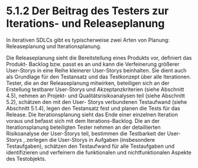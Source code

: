 # 5.1.2 Der Beitrag des Testers zur Iterations- und Releaseplanung

In iterativen SDLCs gibt es typischerweise zwei Arten von Planung: Releaseplanung und
Iterationsplanung. 

Die Releaseplanung sieht die Bereitstellung eines Produkts vor, definiert das Produkt-
Backlog bzw. passt es an und kann die Verfeinerung größerer User-Storys in eine Reihe
kleinerer User-Storys beinhalten. Sie dient auch als Grundlage für den Testansatz und das
Testkonzept über alle Iterationen. Tester, die an der Releaseplanung mitwirken, beteiligen sich
an der Erstellung testbarer User-Storys und Akzeptanzkriterien (siehe Abschnitt 4.5), nehmen
an Projekt- und Qualitätsrisikoanalysen teil (siehe Abschnitt 5.2), schätzen den mit den User-
Storys verbundenen Testaufwand (siehe Abschnitt 5.1.4), legen den Testansatz fest und
planen die Tests für das Release.
Die Iterationsplanung sieht das Ende einer einzelnen Iteration voraus und befasst sich mit
dem Iterations-Backlog. Die an der Iterationsplanung beteiligten Tester nehmen an der
detaillierten Risikoanalyse der User-Storys teil, bestimmen die Testbarkeit der User-Storys ,
zerlegen die User-Storys in Aufgaben (insbesondere Testaufgaben), schätzen den
Testaufwand für alle Testaufgaben und identifizieren und verfeinern die funktionalen und nichtfunktionalen
Aspekte des Testobjekts.